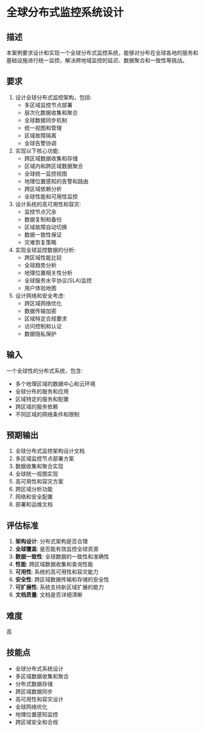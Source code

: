 # 全球分布式监控系统设计

## 描述

本案例要求设计和实现一个全球分布式监控系统，能够对分布在全球各地的服务和基础设施进行统一监控，解决跨地域监控的延迟、数据聚合和一致性等挑战。

## 要求

1. 设计全球分布式监控架构，包括:
   - 多区域监控节点部署
   - 层次化数据收集和聚合
   - 全球数据同步机制
   - 统一视图和管理
   - 区域故障隔离
   - 全球告警协调
2. 实现以下核心功能:
   - 跨区域数据收集和存储
   - 区域内和跨区域数据聚合
   - 全球统一监控视图
   - 地理位置感知的告警和路由
   - 跨区域依赖分析
   - 全球性能和可用性监控
3. 设计系统的高可用性和容灾:
   - 监控节点冗余
   - 数据复制和备份
   - 区域故障自动切换
   - 数据一致性保证
   - 灾难恢复策略
4. 实现全球监控数据的分析:
   - 跨区域性能比较
   - 全球趋势分析
   - 地理位置相关性分析
   - 全球服务水平协议(SLA)监控
   - 用户体验地图
5. 设计网络和安全考虑:
   - 跨区域网络优化
   - 数据传输加密
   - 区域特定合规要求
   - 访问控制和认证
   - 数据隐私保护

## 输入

一个全球性的分布式系统，包含:
- 多个地理区域的数据中心和云环境
- 全球分布的服务和应用
- 区域特定的服务和配置
- 跨区域的服务依赖
- 不同区域的网络条件和限制

## 预期输出

1. 全球分布式监控架构设计文档
2. 多区域监控节点部署方案
3. 数据收集和聚合实现
4. 全球统一视图实现
5. 高可用性和容灾方案
6. 跨区域分析功能
7. 网络和安全配置
8. 部署和运维文档

## 评估标准

1. **架构设计**: 分布式架构是否合理
2. **全球覆盖**: 是否能有效监控全球资源
3. **数据一致性**: 全球数据的一致性和准确性
4. **性能**: 跨区域数据收集和查询性能
5. **可用性**: 系统的高可用性和容灾能力
6. **安全性**: 跨区域数据传输和存储的安全性
7. **可扩展性**: 系统支持新区域扩展的能力
8. **文档质量**: 文档是否详细清晰

## 难度

高

## 技能点

- 全球分布式系统设计
- 多区域数据收集和聚合
- 分布式数据存储
- 跨区域数据同步
- 高可用性和容灾设计
- 全球网络优化
- 地理位置感知监控
- 跨区域安全和合规
